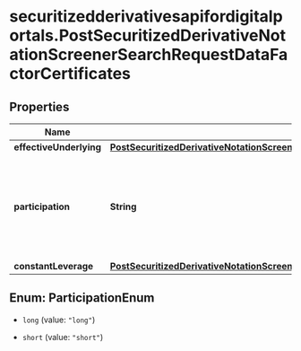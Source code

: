 # securitizedderivativesapifordigitalportals.PostSecuritizedDerivativeNotationScreenerSearchRequestDataFactorCertificates

## Properties

Name | Type | Description | Notes
------------ | ------------- | ------------- | -------------
**effectiveUnderlying** | [**PostSecuritizedDerivativeNotationScreenerSearchRequestDataFactorCertificatesEffectiveUnderlying**](PostSecuritizedDerivativeNotationScreenerSearchRequestDataFactorCertificatesEffectiveUnderlying.md) |  | [optional] 
**participation** | **String** | Participation direction of the factor certificate at the level movement of its effective underlying. | Value | Description | | --- | --- | | long | The factor certificate participates positively with rising levels of its effective underlying. | | short | The factor certificate participates negatively with rising levels of its effective underlying. |   | [optional] 
**constantLeverage** | [**PostSecuritizedDerivativeNotationScreenerSearchRequestDataFactorCertificatesConstantLeverage**](PostSecuritizedDerivativeNotationScreenerSearchRequestDataFactorCertificatesConstantLeverage.md) |  | [optional] 



## Enum: ParticipationEnum


* `long` (value: `"long"`)

* `short` (value: `"short"`)




